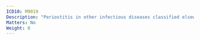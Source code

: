```yaml
---
ICD10: M9019
Description: "Periostitis in other infectious diseases classified elsewhere: Site unspecified"
Matters: No
Weight: 0
---
```

